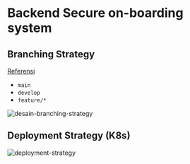 # Backend Secure on-boarding system

## Branching Strategy

[Referensi](https://github.com/discover-devops/Git_Commands/blob/main/Best%20Practices%20for%20Git%20Branching.md)

- `main`
- `develop`
- `feature/*`

![desain-branching-strategy](./img/desain-repo-repo-strategy.png)

## Deployment Strategy (K8s)

![deployment-strategy](./img/desain-deployment-k8s.png)